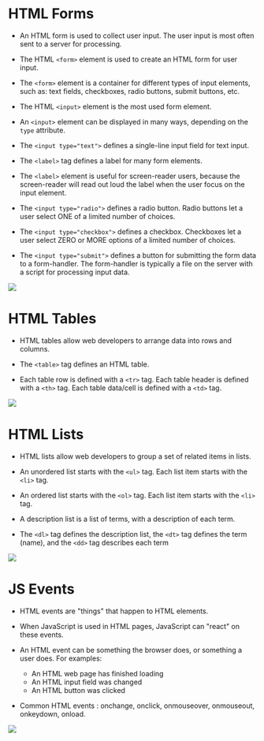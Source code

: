 # HTML Forms

- An HTML form is used to collect user input. The user input is most often sent to a server for processing.

- The HTML `<form>` element is used to create an HTML form for user input.

- The `<form>` element is a container for different types of input elements, such as: text fields, checkboxes, radio buttons, submit buttons, etc.


- The HTML `<input>` element is the most used form element.

- An `<input>` element can be displayed in many ways, depending on the `type` attribute.

- The `<input type="text">` defines a single-line input field for text input.

- The `<label>` tag defines a label for many form elements.

- The `<label>` element is useful for screen-reader users, because the screen-reader will read out loud the label when the user focus on the input element.

- The `<input type="radio">` defines a radio button. Radio buttons let a user select ONE of a limited number of choices.

- The `<input type="checkbox">` defines a checkbox. Checkboxes let a user select ZERO or MORE options of a limited number of choices.

- The `<input type="submit">` defines a button for submitting the form data to a form-handler. The form-handler is typically a file on the server with a script for processing input data.

![](https://1stwebdesigner.com/wp-content/uploads/2010/09/contact-form-html-php-tutorial.jpg)

# HTML Tables

- HTML tables allow web developers to arrange data into rows and columns.

- The `<table>` tag defines an HTML table.

- Each table row is defined with a `<tr>` tag. Each table header is defined with a `<th>` tag. Each table data/cell is defined with a `<td>` tag.

![](https://ictacademy.com.ng/wp-content/uploads/2017/10/HTML-Table-Structure.png)

# HTML Lists
 - HTML lists allow web developers to group a set of related items in lists.

 - An unordered list starts with the `<ul>` tag. Each list item starts with the `<li>` tag.

 - An ordered list starts with the `<ol>` tag. Each list item starts with the `<li>` tag.

 - A description list is a list of terms, with a description of each term.

 - The `<dl>` tag defines the description list, the `<dt>` tag defines the term (name), and the `<dd>` tag describes each term

![](http://ways2web.weebly.com/uploads/5/4/4/8/54485903/8033093_orig.png)

# JS Events

 - HTML events are "things" that happen to HTML elements.

 - When JavaScript is used in HTML pages, JavaScript can "react" on these events.

 - An HTML event can be something the browser does, or something a user does. For examples:
    + An HTML web page has finished loading
    + An HTML input field was changed
    + An HTML button was clicked

 - Common HTML events : onchange, onclick, onmouseover, onmouseout,  onkeydown, onload. 
  
  ![](https://data-flair.training/blogs/wp-content/uploads/sites/2/2019/07/Ways-of-Using-JavaScript-Events-1200x720.png)






